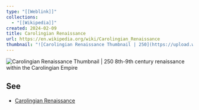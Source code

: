 ```yaml
---
type: "[[Weblink]]"
collections:
  - "[[Wikipedia]]"
created: 2024-02-09
title: Carolingian Renaissance
url: https://en.wikipedia.org/wiki/Carolingian_Renaissance
thumbnail: "![Carolingian Renaissance Thumbnail | 250](https://upload.wikimedia.org/wikipedia/commons/b/bd/Minuscule_caroline.jpg)"
---
```

![Carolingian Renaissance Thumbnail | 250](https://upload.wikimedia.org/wikipedia/commons/b/bd/Minuscule_caroline.jpg)
8th-9th century renaissance within the Carolingian Empire
## See
- [Carolingian Renaissance](https://en.wikipedia.org/wiki/Carolingian_Renaissance)